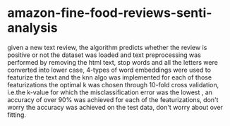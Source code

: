 # amazon-fine-food-reviews-senti-analysis
given a new text review, the algorithm predicts whether the review is positive or not
the dataset was loaded and text preprocessing was performed by removing the html text, stop words and all the letters were converted into 
lower case, 
4-types of word embeddings were used to featurize the text and the knn algo was implemented for each of those featurizations
the optimal k was chosen through 10-fold cross validation, i.e.the k-value for which the misclassification error was the lowest ,
an accuracy of over 90% was achieved for each of the featurizations, don't worry the accuracy was achieved on the test data, don't worry about 
over fitting.
